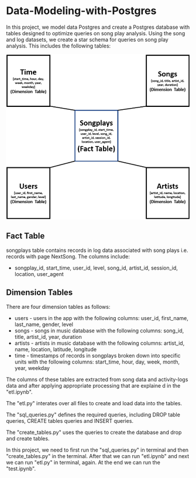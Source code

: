 # Data-Modeling-with-Postgres

In this project, we model data Postgres and create a Postgres database with tables designed to optimize queries on song play analysis. Using the song and log datasets, we create a star schema for queries on song play analysis. This includes the following tables:

![Alt text](TableFig.png)

## Fact Table
songplays table contains records in log data associated with song plays i.e. records with page NextSong. The columns include:

* songplay_id, start_time, user_id, level, song_id, artist_id, session_id, location, user_agent

## Dimension Tables

There are four dimension tables as follows:

* users - users in the app with the following columns:
user_id, first_name, last_name, gender, level
* songs - songs in music database with the following columns:
song_id, title, artist_id, year, duration
* artists - artists in music database with the following columns:
artist_id, name, location, latitude, longitude
* time - timestamps of records in songplays broken down into specific units with the following columns:
start_time, hour, day, week, month, year, weekday

The columns of these tables are extracted from song data and activity-logs data and after applying appropriate processing that are explaine d in the "etl.ipynb". 

The "etl.py" interates over all files to create and load data into the tables.

The "sql_queries.py" defines the required queries, including DROP table queries, CREATE tables queries and INSERT queries.

The "create_tables.py" uses the queries to create the database and drop and create tables.

In this project, we need to first run the "sql_queries.py" in terminal and then "create_tables.py" in the terminal. After that we can run "etl.ipynb" and next we can run "etl.py" in terminal, again. At the end we can run the "test.ipynb".